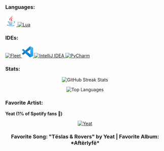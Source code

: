 <h3 align="left">Languages:</h3>
<p align="left">
  <a href="https://www.java.com" target="_blank">
    <img src="https://raw.githubusercontent.com/devicons/devicon/master/icons/java/java-original.svg" alt="Java" height="35" width="35" />
  </a>
  <a href="https://www.lua.org/" target="_blank">
    <img src="https://upload.wikimedia.org/wikipedia/commons/c/cf/Lua-Logo.svg" alt="Lua" height="35" width="35" />
  </a>
</p>

<h3 align="left">IDEs:</h3>
<p align="left">
  <a href="https://www.jetbrains.com/fleet/" target="_blank">
    <img src="https://michaelzhou.gallerycdn.vsassets.io/extensions/michaelzhou/fleet-theme/1.3.10/1678031746650/Microsoft.VisualStudio.Services.Icons.Default" alt="Fleet" height="35" width="35" />
  </a>
  <a href="https://code.visualstudio.com/" target="_blank">
    <img src="https://raw.githubusercontent.com/LinbuduLab/pnpm-vscode-helper/main/assets/vscode-logo-forked.png" alt="VS Code" height="35" width="35" />
  </a>
  <a href="https://www.jetbrains.com/idea/" target="_blank">
    <img src="https://iconlogovector.com/uploads/images/2024/04/lg-661b2340cc359-IntelliJ-IDEA.webp" alt="IntelliJ IDEA" height="35" width="35" />
  </a>
  <a href="https://www.jetbrains.com/pycharm/" target="_blank">
    <img src="https://github.com/user-attachments/assets/63eba055-663c-470b-a39f-0175f0e74304" alt="PyCharm" height="35" width="35" />
  </a>
</p>

<h3 align="left">Stats:</h3>
<p align="center">
  <img src="https://github-readme-streak-stats.herokuapp.com/?user=flezzpe" alt="GitHub Streak Stats" />
</p>
<p align="center">
  <img src="https://github-readme-stats.vercel.app/api/top-langs/?username=flezzpe" alt="Top Languages" />
</p>

<h3 align="left">Favorite Artist:</h3>
<p align="left">
  <strong>Yeat (1% of Spotify fans 💚)</strong>
</p>
<p align="center">
  <a href="https://2093.shop/" target="_blank">
    <img src="https://c.tenor.com/3EhCAJGF2kgAAAAd/tenor.gif" alt="Yeat" height="320" width="320" />
  </a>
</p>
<h3 align="center">Favorite Song: "Tёslas & Rovers" by Yeat | Favorite Album: *Aftёrlyfё*</h3>
